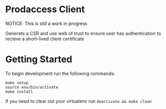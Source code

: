 # Prodaccess Client

NOTICE: This is still a work in progress

Generate a CSR and use web of trust to ensure user has authentication to
recieve a short-lived client certificate

# Getting Started

To begin development run the following commands:

```shell
make setup
source env/bin/activate
make install
```

If you need to clear out your virtualenv run `deactivate && make clean`
